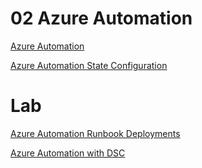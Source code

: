 # 02 Azure Automation

[Azure Automation](https://docs.microsoft.com/en-us/azure/automation/automation-intro)

[Azure Automation State Configuration](https://docs.microsoft.com/en-us/azure/automation/automation-dsc-overview)

# Lab

[Azure Automation Runbook Deployments](http://microsoft.github.io/PartsUnlimited/iac/200.2x-IaCM01AzureAuto.html)

[Azure Automation with DSC](http://microsoft.github.io/PartsUnlimited/iac/200.2x-IaCLabsM02DSC.html)
